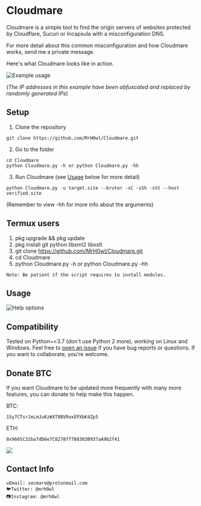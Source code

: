 # Cloudmare

Cloudmare is a simple tool to find the origin servers of websites protected by Cloudflare, Sucuri or Incapsula with a misconfiguration DNS.

For more detail about this common misconfiguration and how Cloudmare works, send me a private message.

Here's what Cloudmare looks like in action.

![Example usage](https://i.imgur.com/pSzOXFG.png "Example usage")

(_The IP addresses in this example have been obfuscated and replaced by randomly generated IPs_)

## Setup

1) Clone the repository

```
git clone https://github.com/MrH0wl/Cloudmare.git
```

2) Go to the folder

```
cd Cloudmare
python Cloudmare.py -h or python Cloudmare.py -hh
```

3) Run Cloudmare (see [Usage](#usage) below for more detail)

```
python Cloudmare.py -u target.site --bruter -sC -sSh -sSt --host verified.site
```

(Remember to view -hh for more info about the arguments)

## Termux users

1) pkg upgrade && pkg update
2) pkg install git python libxml2 libxslt
3) git clone <https://github.com/MrH0wl/Cloudmare.git>
4) cd Cloudmare
5) python Cloudmare.py -h or python Cloudmare.py -hh

```
Note: Be patient if the script requires to install modules.
```

## Usage

![Help options](https://i.imgur.com/9pmF1ol.png "Help options")

## Compatibility

Tested on Python=<3.7 (don't use Python 2 more), working on Linux and Windows. Feel free to [open an issue] if you have bug reports or questions. If you want to collaborate, you're welcome.

[open an issue]: https://github.com/MrH0wl/Cloudmare/issues/new

## Donate BTC

If you want Cloudmare to be updated more frequently with many more features, you can donate to help make this happen.

BTC:

```
15y7CTsrJeLmJuKzWXT8BVRoxEPXbK4Zp5
```

ETH:

```
0x9665C32ba7dD6e7C8278ff788303B937aA9b2f41
```

[![](https://raw.githubusercontent.com/aha999/DonateButtons/master/Paypal.png)](https://paypal.me/mrh0wl)

## Contact Info

```
✉️Email: secmare@protonmail.com
🐦Twitter: @mrh0wl
📷Instagram: @mrh0wl
```
